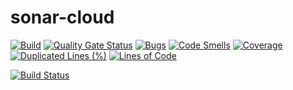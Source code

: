 # sonar-cloud

[![Build](https://github.com/AgilanVageesan/refactor/actions/workflows/build.yml/badge.svg)](https://github.com/AgilanVageesan/refactor/actions/workflows/build.yml)
[![Quality Gate Status](https://sonarcloud.io/api/project_badges/measure?project=AgilanVageesan_refactor&metric=alert_status)](https://sonarcloud.io/dashboard?id=AgilanVageesan_refactor)
[![Bugs](https://sonarcloud.io/api/project_badges/measure?project=AgilanVageesan_refactor&metric=bugs)](https://sonarcloud.io/dashboard?id=AgilanVageesan_refactor)
[![Code Smells](https://sonarcloud.io/api/project_badges/measure?project=AgilanVageesan_refactor&metric=code_smells)](https://sonarcloud.io/dashboard?id=AgilanVageesan_refactor)
[![Coverage](https://sonarcloud.io/api/project_badges/measure?project=AgilanVageesan_refactor&metric=coverage)](https://sonarcloud.io/dashboard?id=AgilanVageesan_refactor)
[![Duplicated Lines (%)](https://sonarcloud.io/api/project_badges/measure?project=AgilanVageesan_refactor&metric=duplicated_lines_density)](https://sonarcloud.io/dashboard?id=AgilanVageesan_refactor)
[![Lines of Code](https://sonarcloud.io/api/project_badges/measure?project=AgilanVageesan_refactor&metric=ncloc)](https://sonarcloud.io/dashboard?id=AgilanVageesan_refactor)

[![Build Status](https://dev.azure.com/agilanvageesan/Refactor_Sonar/_apis/build/status/AgilanVageesan.refactor?branchName=main)](https://dev.azure.com/agilanvageesan/Refactor_Sonar/_build/latest?definitionId=2&branchName=main)
